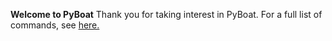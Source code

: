 **Welcome to PyBoat**
Thank you for taking interest in PyBoat. For a full list of commands, see <a href='/commandlist.html'>here.</a>
